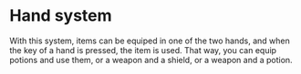 # Hand system

With this system, items can be equiped in one of the two hands, and when the key of a hand is pressed, the item is used.
That way, you can equip potions and use them, or a weapon and a shield, or a weapon and a potion.